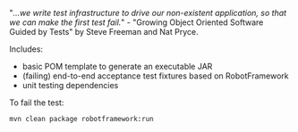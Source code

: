 "*...we write test infrastructure to drive our non-existent application, so that we can make the first test fail.*"
	- "Growing Object Oriented Software Guided by Tests" by Steve Freeman and Nat Pryce.

Includes:
 - basic POM template to generate an executable JAR
 - (failing) end-to-end acceptance test fixtures based on RobotFramework
 - unit testing dependencies

To fail the test:

	mvn clean package robotframework:run